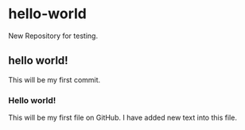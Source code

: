 # hello-world
New Repository for testing.

## hello world!
This will be my first commit.

### Hello world!
This will be my first file on GitHub.
I have added new text into this file.

